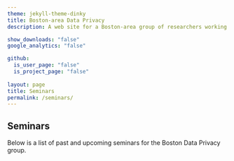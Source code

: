 ```yaml
---
theme: jekyll-theme-dinky
title: Boston-area Data Privacy
description: A web site for a Boston-area group of researchers working on data privacy.

show_downloads: "false"
google_analytics: "false"

github:
  is_user_page: "false"
  is_project_page: "false"
  
layout: page
title: Seminars
permalink: /seminars/
---
```


## Seminars

Below is a list of past and upcoming seminars for the Boston Data Privacy group.
